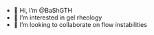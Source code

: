 - 👋 Hi, I’m @BaShGTH
- 👀 I’m interested in gel rheology
- 💞️ I’m looking to collaborate on flow instabilities


<!---
BaShGTH/BaShGTH is a ✨ special ✨ repository because its `README.md` (this file) appears on your GitHub profile.
You can click the Preview link to take a look at your changes.
--->
